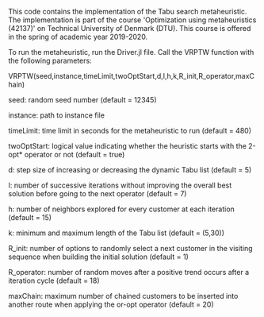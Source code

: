 This code contains the implementation of the Tabu search metaheuristic. The implementation is part of the course 'Optimization using metaheuristics (42137)' on Technical University of Denmark (DTU). This course is offered in the spring of academic year 2019-2020.

To run the metaheuristic, run the Driver.jl file. Call the VRPTW function with the following parameters:

VRPTW(seed,instance,timeLimit,twoOptStart,d,I,h,k,R_init,R_operator,maxChain)

seed:           random seed number (default = 12345)

instance:       path to instance file

timeLimit:      time limit in seconds for the metaheuristic to run (default = 480)

twoOptStart:    logical value indicating whether the heuristic starts with the 2-opt* operator or not (default = true)

d:              step size of increasing or decreasing the dynamic Tabu list (default = 5)

I:              number of successive iterations without improving the overall best solution before going to the next operator (default = 7)

h:              number of neighbors explored for every customer at each iteration (default = 15)

k:				minimum and maximum length of the Tabu list (default = (5,30))

R_init:			number of options to randomly select a next customer in the visiting sequence when building the initial solution (default = 1)

R_operator:		number of random moves after a positive trend occurs after a iteration cycle (default = 18)

maxChain: 		maximum number of chained customers to be inserted into another route when applying the or-opt operator (default = 20)
